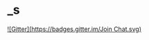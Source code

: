 # _s
[![Gitter](https://badges.gitter.im/Join Chat.svg)](https://gitter.im/mohsenuss91/_s?utm_source=badge&utm_medium=badge&utm_campaign=pr-badge&utm_content=badge)